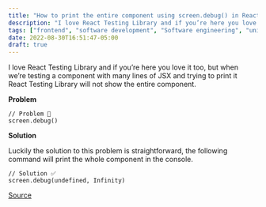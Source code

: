 ```yaml
---
title: "How to print the entire component using screen.debug() in React Testing Library?"
description: "I love React Testing Library and if you’re here you love it too, but when we’re testing a component with many lines of JSX and trying to print it React Testing Library will not show the entire component."
tags: ["frontend", "software development", "Software engineering", "unit testing", "react testing library", "how to"]
date: 2022-08-30T16:51:47-05:00
draft: true
---
```


I love React Testing Library and if you’re here you love it too, but when we’re testing a component with many lines of JSX and trying to print it React Testing Library will not show the entire component.

**Problem**

```
// Problem 🔴
screen.debug() 

```

**Solution**

Luckily the solution to this problem is straightforward, the following command will print the whole component in the console.

```
// Solution ✅
screen.debug(undefined, Infinity) 

```

[Source](https://github.com/testing-library/react-testing-library/issues/503#issuecomment-853783968)
